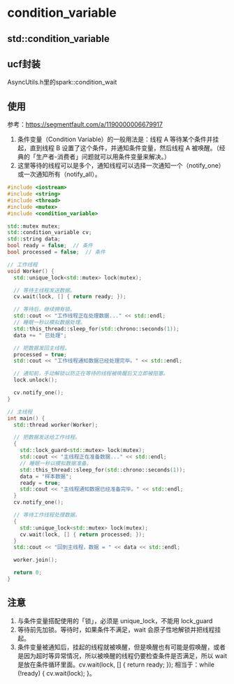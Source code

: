 # condition_variable

## std::condition_variable

## ucf封装
AsyncUtils.h里的spark::condition_wait

## 使用
参考：https://segmentfault.com/a/1190000006679917
1. 条件变量（Condition Variable）的一般用法是：线程 A 等待某个条件并挂起，直到线程 B 设置了这个条件，并通知条件变量，然后线程 A 被唤醒。（经典的「生产者-消费者」问题就可以用条件变量来解决。）
2. 这里等待的线程可以是多个，通知线程可以选择一次通知一个（notify_one）或一次通知所有（notify_all）。

```cpp
#include <iostream>
#include <string>
#include <thread>
#include <mutex>
#include <condition_variable>

std::mutex mutex;
std::condition_variable cv;
std::string data;
bool ready = false;  // 条件
bool processed = false;  // 条件

// 工作线程
void Worker() {
  std::unique_lock<std::mutex> lock(mutex);

  // 等待主线程发送数据。
  cv.wait(lock, [] { return ready; });

  // 等待后，继续拥有锁。
  std::cout << "工作线程正在处理数据..." << std::endl;
  // 睡眠一秒以模拟数据处理。
  std::this_thread::sleep_for(std::chrono::seconds(1));
  data += " 已处理";

  // 把数据发回主线程。
  processed = true;
  std::cout << "工作线程通知数据已经处理完毕。" << std::endl;

  // 通知前，手动解锁以防正在等待的线程被唤醒后又立即被阻塞。
  lock.unlock();

  cv.notify_one();
}

// 主线程
int main() {
  std::thread worker(Worker);

  // 把数据发送给工作线程。
  {
    std::lock_guard<std::mutex> lock(mutex);
    std::cout << "主线程正在准备数据..." << std::endl;
    // 睡眠一秒以模拟数据准备。
    std::this_thread::sleep_for(std::chrono::seconds(1));
    data = "样本数据";
    ready = true;
    std::cout << "主线程通知数据已经准备完毕。" << std::endl;
  }
  cv.notify_one();

  // 等待工作线程处理数据。
  {
    std::unique_lock<std::mutex> lock(mutex);
    cv.wait(lock, [] { return processed; });
  }
  std::cout << "回到主线程，数据 = " << data << std::endl;

  worker.join();

  return 0;
}
```


## 注意
1. 与条件变量搭配使用的「锁」，必须是 unique_lock，不能用 lock_guard
2. 等待前先加锁。等待时，如果条件不满足，wait 会原子性地解锁并把线程挂起。
3. 条件变量被通知后，挂起的线程就被唤醒，但是唤醒也有可能是假唤醒，或者是因为超时等异常情况，所以被唤醒的线程仍要检查条件是否满足，所以 wait 是放在条件循环里面。cv.wait(lock, [] { return ready; }); 相当于：while (!ready) { cv.wait(lock); }。